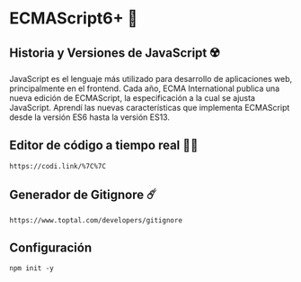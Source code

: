 # ECMAScript6+ :rocket:


## Historia y Versiones de JavaScript :radioactive:


JavaScript es el lenguaje más utilizado para desarrollo de aplicaciones web, principalmente en el frontend. Cada año, ECMA International publica una nueva edición de ECMAScript, la especificación a la cual se ajusta JavaScript. Aprendí las nuevas características que implementa ECMAScript desde la versión ES6 hasta la versión ES13.


## Editor de código a tiempo real :man_technologist:
    https://codi.link/%7C%7C
    
## Generador de Gitignore :comet: 
    https://www.toptal.com/developers/gitignore

## Configuración 
    npm init -y
